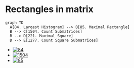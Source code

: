# Rectangles in matrix

```mermaid
graph TD
  A[84. Largest Histogram] --> B[85. Maximal Rectangle]
  B --> C[1504. Count Submatrices]
  B --> D[221. Maximal Square]
  D --> E[1277. Count Square Submatrices]
```

- [![84](https://img.shields.io/badge/84-Largest_Rectangle_in_Histogram-red)](../problems/)
- [![1504](https://img.shields.io/badge/1504-Count_Submatrices_With_All_Ones-yellow)](../problems/)
- [![85](https://img.shields.io/badge/85-Maximal_Rectangle-red)](../problems/)

